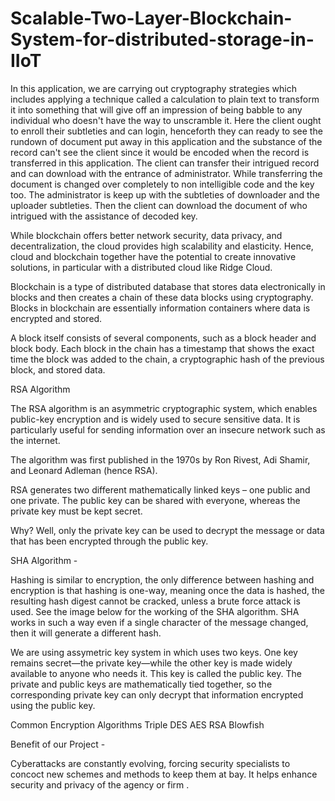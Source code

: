 # Scalable-Two-Layer-Blockchain-System-for-distributed-storage-in-IIoT
In this application, we are carrying out cryptography strategies which includes applying a technique called a calculation to plain text to transform it into something that will give off an impression of being babble to any individual who doesn't have the way to unscramble it. Here the client ought to enroll their subtleties and can login, henceforth they can ready to see the rundown of document put away in this application and the substance of the record can't see the client since it would be encoded when the record is transferred in this application. The client can transfer their intrigued record and can download with the entrance of administrator. While transferring the document is changed over completely to non intelligible code and the key too. The administrator is keep up with the subtleties of downloader and the uploader subtleties. Then the client can download the document of who intrigued with the assistance of decoded key.


While blockchain offers better network security, data privacy, and decentralization, the cloud provides high scalability and elasticity. Hence, cloud and blockchain together have the potential to create innovative solutions, in particular with a distributed cloud like Ridge Cloud.

Blockchain is a type of distributed database that stores data electronically in blocks and then creates a chain of these data blocks using cryptography. Blocks in blockchain are essentially information containers where data is encrypted and stored.

A block itself consists of several components, such as a block header and block body. Each block in the chain has a timestamp that shows the exact time the block was added to the chain, a cryptographic hash of the previous block, and stored data.

RSA Algorithm 

The RSA algorithm is an asymmetric cryptographic system, which enables public-key encryption and is widely used to secure sensitive data. It is particularly useful for sending information over an insecure network such as the internet.

The algorithm was first published in the 1970s by Ron Rivest, Adi Shamir, and Leonard Adleman (hence RSA). 

RSA generates two different mathematically linked keys – one public and one private. The public key can be shared with everyone, whereas the private key must be kept secret. 

Why? Well, only the private key can be used to decrypt the message or data that has been encrypted through the public key.


SHA Algorithm -

Hashing is similar to encryption, the only difference between hashing and encryption is that hashing is one-way, meaning once the data is hashed, the resulting hash digest cannot be cracked, unless a brute force attack is used. See the image below for the working of the SHA algorithm. SHA works in such a way even if a single character of the message changed, then it will generate a different hash.



We are using assymetric key system in which  uses two keys. One key remains secret—the private key—while the other key is made widely available to anyone who needs it. This key is called the public key. The private and public keys are mathematically tied together, so the corresponding private key can only decrypt that information encrypted using the public key.


Common Encryption Algorithms
Triple DES
AES
RSA 
Blowfish 



Benefit of our Project -

Cyberattacks are constantly evolving, forcing security specialists to concoct new schemes and methods to keep them at bay. It helps enhance security and privacy of the agency or firm .
